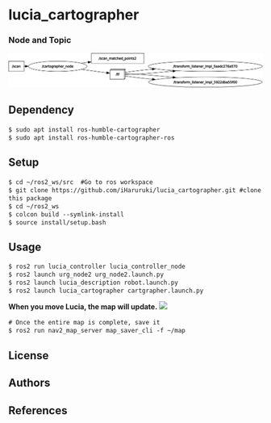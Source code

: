 # lucia_cartographer
### Node and Topic
![](rosgraph.png)
## Dependency
```shell
$ sudo apt install ros-humble-cartographer
$ sudo apt install ros-humble-cartographer-ros
```
## Setup
```shell
$ cd ~/ros2_ws/src  #Go to ros workspace
$ git clone https://github.com/iHaruruki/lucia_cartographer.git #clone this package
$ cd ~/ros2_ws
$ colcon build --symlink-install
$ source install/setup.bash
```
## Usage
```shell
$ ros2 run lucia_controller lucia_controller_node
$ ros2 launch urg_node2 urg_node2.launch.py
$ ros2 launch lucia_description robot.launch.py
$ ros2 launch lucia_cartographer cartgrapher.launch.py
```
**When you move Lucia, the map will update.**
![](slam_toolbox.gif)
```shell
# Once the entire map is complete, save it
$ ros2 run nav2_map_server map_saver_cli -f ~/map
```
## License
## Authors
## References
